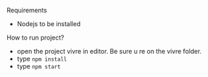Requirements
- Nodejs to be installed

How to run project?
- open the project vivre in editor. Be sure u re on the vivre folder.
- type `npm install`
- type `npm start`